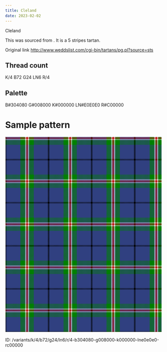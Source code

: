 ```yaml
---
title: Cleland
date: 2023-02-02
---
```

Cleland

This was sourced from <no value>.  It is a 5 stripes tartan.

Original link http://www.weddslist.com/cgi-bin/tartans/pg.pl?source=sts

## Thread count
K/4 B72 G24 LN6 R/4

## Palette
B#304080 G#008000 K#000000 LN#E0E0E0 R#C00000

# Sample pattern

![Tartan detail](tartan.png "K/4 B72 G24 LN6 R/4 tartan")

ID: /variants/k/4/b72/g24/ln6/r/4-b304080-g008000-k000000-lne0e0e0-rc00000